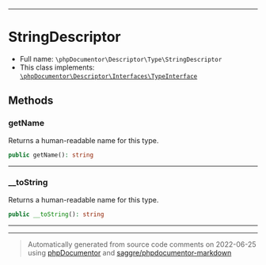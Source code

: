 ***

# StringDescriptor





* Full name: `\phpDocumentor\Descriptor\Type\StringDescriptor`
* This class implements:
[`\phpDocumentor\Descriptor\Interfaces\TypeInterface`](../Interfaces/TypeInterface.md)




## Methods


### getName

Returns a human-readable name for this type.

```php
public getName(): string
```











***

### __toString

Returns a human-readable name for this type.

```php
public __toString(): string
```











***


***
> Automatically generated from source code comments on 2022-06-25 using [phpDocumentor](http://www.phpdoc.org/) and [saggre/phpdocumentor-markdown](https://github.com/Saggre/phpDocumentor-markdown)

